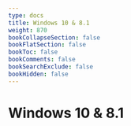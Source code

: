 ```yaml
---
type: docs
title: Windows 10 & 8.1
weight: 870
bookCollapseSection: false
bookFlatSection: false
bookToc: false
bookComments: false
bookSearchExclude: false
bookHidden: false
---
```


# Windows 10 & 8.1
